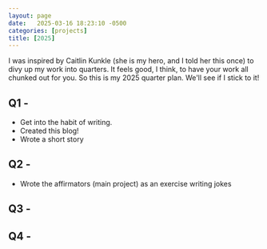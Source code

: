 ```yaml
---
layout: page
date:   2025-03-16 18:23:10 -0500
categories: [projects]
title: [2025]
---
```


I was inspired by Caitlin Kunkle (she is my hero, and I told her this once) to divy up my work into quarters. It feels good, I think, to have your work all chunked out for you. So this is my 2025 quarter plan. We'll see if I stick to it!

## Q1 - 
- Get into the habit of writing. 
- Created this blog!
- Wrote a short story

## Q2 - 
- Wrote the affirmators (main project) as an exercise writing jokes

## Q3 - 

## Q4 - 
